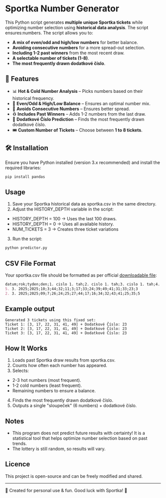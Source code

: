 # Sportka Number Generator

This Python script generates **multiple unique Sportka tickets** while optimizing number selection using **historical data analysis**. The script ensures:numbers. The script allows you to:
- **A mix of even/odd and high/low numbers** for better balance.
- **Avoiding consecutive numbers** for a more spread-out selection.
- **Including 1-2 past winners** from the most recent draw.
- **A selectable number of tickets (1-8)**.
- **The most frequently drawn dodatkové číslo**.

## 🎯 Features
- 📊 **Hot & Cold Number Analysis** – Picks numbers based on their historical frequency.
- 🔄 **Even/Odd & High/Low Balance** – Ensures an optimal number mix.
- 🚫 **Avoids Consecutive Numbers** – Ensures better spread.
- ♻ **Includes Past Winners** – Adds 1-2 numbers from the last draw.
- 🔢 **Dodatkové Číslo Prediction** – Finds the most frequently drawn dodatkové číslo.
- 🎟️ **Custom Number of Tickets** – Choose between **1 to 8 tickets**.

## 🛠️ Installation
Ensure you have Python installed (version 3.x recommended) and install the required libraries:
```bash
pip install pandas
```

## Usage
1. Save your Sportka historical data as sportka.csv in the same directory.
2. Adjust the HISTORY_DEPTH variable in the script:
  - HISTORY_DEPTH = 100 → Uses the last 100 draws.
  - HISTORY_DEPTH = 0 → Uses all available history.
  - NUM_TICKETS = 3 → Creates three ticket variations
3. Run the script:

```bash
python predictor.py
```

## CSV File Format
Your sportka.csv file should be formatted as per official [downloadable file](https://www.sazka.cz/loterie/historie-cisel?game=sportka):

```markdown
datum;rok;tyden;den;1. cislo 1. tah;2. cislo 1. tah;3. cislo 1. tah;4. cislo 1. tah;5. cislo 1. tah;6. cislo 1. tah;dodatkove cislo 1. tah;1. cislo 2. tah;2. cislo 2. tah;3. cislo 2. tah;4. cislo 2. tah;5. cislo 2. tah;6. cislo 2. tah;dodatkove cislo 2. tah;
5. 3. 2025;2025;10;3;44;32;11;3;17;33;24;39;49;41;31;33;23;3
2. 3. 2025;2025;09;7;26;24;25;27;44;17;16;34;32;43;41;25;35;5
```

## Example output
```less
Generated 3 tickets using this fixed set:
Ticket 1: [3, 17, 22, 31, 41, 49] + Dodatkové Číslo: 23
Ticket 2: [3, 17, 22, 31, 41, 49] + Dodatkové Číslo: 23
Ticket 3: [3, 17, 22, 31, 41, 49] + Dodatkové Číslo: 23
```

## How It Works
1. Loads past Sportka draw results from sportka.csv.
2. Counts how often each number has appeared.
3. Selects:
  - 2-3 hot numbers (most frequent).
  - 1-2 cold numbers (least frequent).
  - Remaining numbers to ensure a balance.
4. Finds the most frequently drawn dodatkové číslo.
5. Outputs a single "sloupeček" (6 numbers) + dodatkové číslo.

## Notes
- This program does not predict future results with certainty! It is a statistical tool that helps optimize number selection based on past trends.
- The lottery is still random, so results will vary.

## Licence
This project is open-source and can be freely modified and shared.

---
📝 Created for personal use & fun. Good luck with Sportka! 🎰
